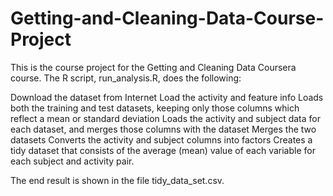 # Getting-and-Cleaning-Data-Course-Project
This is the course project for the Getting and Cleaning Data Coursera course. The R script, run_analysis.R, does the following:

Download the dataset from Internet
Load the activity and feature info
Loads both the training and test datasets, keeping only those columns which reflect a mean or standard deviation
Loads the activity and subject data for each dataset, and merges those columns with the dataset
Merges the two datasets
Converts the activity and subject columns into factors
Creates a tidy dataset that consists of the average (mean) value of each variable for each subject and activity pair.

The end result is shown in the file tidy_data_set.csv.
